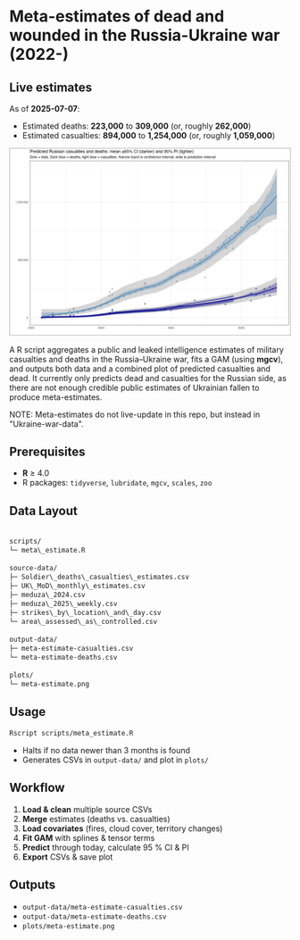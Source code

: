 # Meta-estimates of dead and wounded in the Russia-Ukraine war (2022-)

<!-- ESTIMATES-START -->

## Live estimates

As of **2025-07-07**:
- Estimated deaths: **223,000** to **309,000** (or, roughly **262,000**)
- Estimated casualties: **894,000** to **1,254,000** (or, roughly **1,059,000**)

<!-- ESTIMATES-END -->

![Meta-estimate plot](plots/meta-estimate.png)

A R script aggregates a public and leaked intelligence estimates of military casualties and deaths in the Russia–Ukraine war, fits a GAM (using **mgcv**), and outputs both data and a combined plot of predicted casualties and dead. It currently only predicts dead and casualties for the Russian side, as there are not enough credible public estimates of Ukrainian fallen to produce meta-estimates.

NOTE: Meta-estimates do not live-update in this repo, but instead in "Ukraine-war-data".

## Prerequisites
- **R** ≥ 4.0  
- R packages: `tidyverse`, `lubridate`, `mgcv`, `scales`, `zoo` 

## Data Layout
```

scripts/
└─ meta\_estimate.R

source-data/
├─ Soldier\_deaths\_casualties\_estimates.csv
├─ UK\_MoD\_monthly\_estimates.csv
├─ meduza\_2024.csv
├─ meduza\_2025\_weekly.csv
├─ strikes\_by\_location\_and\_day.csv
└─ area\_assessed\_as\_controlled.csv

output-data/
├─ meta-estimate-casualties.csv
└─ meta-estimate-deaths.csv

plots/
└─ meta-estimate.png

````

## Usage
```bash
Rscript scripts/meta_estimate.R
````

* Halts if no data newer than 3 months is found
* Generates CSVs in `output-data/` and plot in `plots/`

## Workflow

1. **Load & clean** multiple source CSVs
2. **Merge** estimates (deaths vs. casualties)
3. **Load covariates** (fires, cloud cover, territory changes)
4. **Fit GAM** with splines & tensor terms
5. **Predict** through today, calculate 95 % CI & PI
6. **Export** CSVs & save plot

## Outputs

* `output-data/meta-estimate-casualties.csv`
* `output-data/meta-estimate-deaths.csv`
* `plots/meta-estimate.png`

